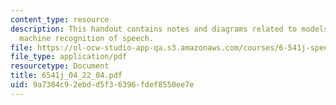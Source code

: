 ```yaml
---
content_type: resource
description: This handout contains notes and diagrams related to models of human and
  machine recognition of speech.
file: https://ol-ocw-studio-app-qa.s3.amazonaws.com/courses/6-541j-speech-communication-spring-2004/9a7384c92ebdd5f36396fdef8550ee7e_6541j_04_22_04.pdf
file_type: application/pdf
resourcetype: Document
title: 6541j_04_22_04.pdf
uid: 9a7384c9-2ebd-d5f3-6396-fdef8550ee7e
---
```

